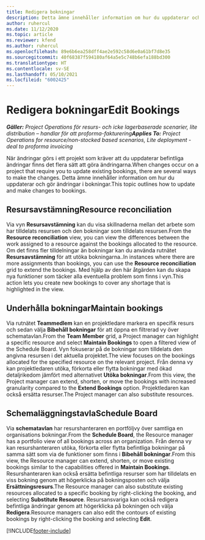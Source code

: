 ```yaml
---
title: Redigera bokningar
description: Detta ämne innehåller information om hur du uppdaterar och gör ändringar i bokningar.
author: ruhercul
ms.date: 11/12/2020
ms.topic: article
ms.reviewer: kfend
ms.author: ruhercul
ms.openlocfilehash: 89e6b6ea258dff4ae2e592c58d6e0a61bf7d8e35
ms.sourcegitcommit: 40f68387f594180af64a5e5c748b6efa188bd300
ms.translationtype: HT
ms.contentlocale: sv-SE
ms.lasthandoff: 05/10/2021
ms.locfileid: "6002425"
---
```

# <a name="edit-bookings"></a><span data-ttu-id="0d302-103">Redigera bokningar</span><span class="sxs-lookup"><span data-stu-id="0d302-103">Edit Bookings</span></span>

<span data-ttu-id="0d302-104">_**Gäller:** Project Operations för resurs- och icke lagerbaserade scenarier, lite distribution – handlar för att proforma-fakturering_</span><span class="sxs-lookup"><span data-stu-id="0d302-104">_**Applies To:** Project Operations for resource/non-stocked based scenarios, Lite deployment - deal to proforma invoicing_</span></span>


<span data-ttu-id="0d302-105">När ändringar görs i ett projekt som kräver att du uppdaterar befintliga ändringar finns det flera sätt att göra ändringarna.</span><span class="sxs-lookup"><span data-stu-id="0d302-105">When changes occur on a project that require you to update existing bookings, there are several ways to make the changes.</span></span> <span data-ttu-id="0d302-106">Detta ämne innehåller information om hur du uppdaterar och gör ändringar i bokningar.</span><span class="sxs-lookup"><span data-stu-id="0d302-106">This topic outlines how to update and make changes to bookings.</span></span>

## <a name="resource-reconciliation"></a><span data-ttu-id="0d302-107">Resursavstämning</span><span class="sxs-lookup"><span data-stu-id="0d302-107">Resource reconciliation</span></span>

<span data-ttu-id="0d302-108">Via vyn **Resursavstämning** kan du visa skillnaderna mellan det arbete som har tilldelats resursen och den bokningar som tilldelats resursen.</span><span class="sxs-lookup"><span data-stu-id="0d302-108">From the **Resource reconciliation** view, you can view the differences between the work assigned to a resource against the bookings allocated to the resource.</span></span> <span data-ttu-id="0d302-109">Om det finns fler tilldelningar än bokningar kan du använda rutnätet **Resursavstämning** för att utöka bokningarna..</span><span class="sxs-lookup"><span data-stu-id="0d302-109">In instances where there are more assignments than bookings, you can use the **Resource reconciliation** grid to extend the bookings.</span></span> <span data-ttu-id="0d302-110">Med hjälp av den här åtgärden kan du skapa nya funktioner som täcker alla eventuella problem som finns i vyn.</span><span class="sxs-lookup"><span data-stu-id="0d302-110">This action lets you create new bookings to cover any shortage that is highlighted in the view.</span></span>

## <a name="maintain-bookings"></a><span data-ttu-id="0d302-111">Underhålla bokningar</span><span class="sxs-lookup"><span data-stu-id="0d302-111">Maintain bookings</span></span>

<span data-ttu-id="0d302-112">Via rutnätet **Teammedlem** kan en projektledare markera en specifik resurs och sedan välja **Bibehåll bokningar** för att öppna en filtrerad vy över schematavlan.</span><span class="sxs-lookup"><span data-stu-id="0d302-112">From the **Team Member** grid, a Project manager can highlight a specific resource and select **Maintain Bookings** to open a filtered view of the Schedule Board.</span></span> <span data-ttu-id="0d302-113">Vyn fokuserar på de bokningar som tilldelats den angivna resursen i det aktuella projektet.</span><span class="sxs-lookup"><span data-stu-id="0d302-113">The view focuses on the bookings allocated for the specified resource on the relevant project.</span></span> <span data-ttu-id="0d302-114">Från denna vy kan projektledaren utöka, förkorta eller flytta bokningar med ökad detaljrikedom jämfört med alternativet **Utöka bokningar**.</span><span class="sxs-lookup"><span data-stu-id="0d302-114">From this view, the Project manager can extend, shorten, or move the bookings with increased granularity compared to the **Extend Bookings** option.</span></span> <span data-ttu-id="0d302-115">Projektledaren kan också ersätta resurser.</span><span class="sxs-lookup"><span data-stu-id="0d302-115">The Project manager can also substitute resources.</span></span>

## <a name="schedule-board"></a><span data-ttu-id="0d302-116">Schemaläggningstavla</span><span class="sxs-lookup"><span data-stu-id="0d302-116">Schedule Board</span></span>

<span data-ttu-id="0d302-117">Via **schematavlan** har resurshanteraren en portföljvy över samtliga en organisations bokningar.</span><span class="sxs-lookup"><span data-stu-id="0d302-117">From the **Schedule Board**, the Resource manager has a portfolio view of all bookings across an organization.</span></span> <span data-ttu-id="0d302-118">Från denna vy kan resurshanteraren utöka, förkorta eller flytta befintliga bokningar på samma sätt som via de funktioner som finns i **Bibehåll bokningar**.</span><span class="sxs-lookup"><span data-stu-id="0d302-118">From this view, the Resource manager can extend, shorten, or move existing bookings similar to the capabilities offered in **Maintain Bookings**.</span></span> <span data-ttu-id="0d302-119">Resurshanteraren kan också ersätta befintliga resurser som har tilldelats en viss bokning genom att högerklicka på bokningsposten och välja **Ersättningsresurs**.</span><span class="sxs-lookup"><span data-stu-id="0d302-119">The Resource manager can also substitute existing resources allocated to a specific booking by right-clicking the booking, and selecting **Substitute Resource**.</span></span> <span data-ttu-id="0d302-120">Resursansvariga kan också redigera befintliga ändringar genom att högerklicka på bokningen och välja **Redigera**.</span><span class="sxs-lookup"><span data-stu-id="0d302-120">Resource managers can also edit the contours of existing bookings by right-clicking the booking and selecting **Edit**.</span></span>


[!INCLUDE[footer-include](../includes/footer-banner.md)]